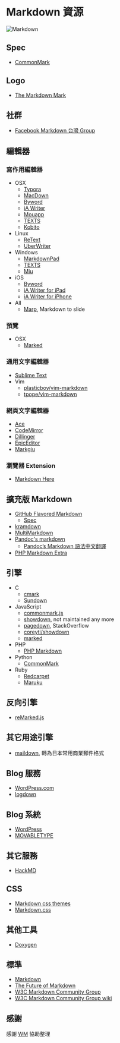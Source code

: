 # Markdown 資源

![Markdown](https://markdown.tw/images/208x128.png)

## Spec

* [CommonMark](http://commonmark.org/)

## Logo

* [The Markdown Mark](http://dcurt.is/the-markdown-mark)

## 社群

* [Facebook Markdown 台灣 Group](https://www.facebook.com/groups/830853873715381/)

## 編輯器

### 寫作用編輯器

* OSX
  * [Typora](http://typora.io/)
  * [MacDown](http://macdown.uranusjr.com/)
  * [Byword](http://bywordapp.com/)
  * [iA Writer](http://www.iawriter.com/mac/)
  * [Mouapp](http://mouapp.com/)
  * [TEXTS](http://www.texts.io/)
  * [Kobito](http://kobito.qiita.com/)
* Linux
  * [ReText](http://sourceforge.net/p/retext/home/ReText/)
  * [UberWriter](http://uberwriter.wolfvollprecht.de/)
* Windows
  * [MarkdownPad](http://markdownpad.com/)
  * [TEXTS](http://www.texts.io/)
  * [Miu](https://miu.0x142857.com)
* iOS
  * [Byword](http://bywordapp.com/)
  * [iA Writer for iPad](http://www.iawriter.com/ipad/)
  * [iA Writer for iPhone](http://www.iawriter.com/iphone/)
* All
  * [Marp](https://yhatt.github.io/marp/), Markdown to slide


### 預覽

* OSX
  * [Marked](https://itunes.apple.com/us/app/marked/id448925439)

### 通用文字編輯器

* [Sublime Text](http://www.sublimetext.com/)
* Vim
  * [plasticboy/vim-markdown](https://github.com/plasticboy/vim-markdown)
  * [tpope/vim-markdown](https://github.com/tpope/vim-markdown)

### 網頁文字編輯器

* [Ace](http://ace.ajax.org/)
* [CodeMirror](http://codemirror.net/)
* [Dillinger](http://dillinger.io/)
* [EpicEditor](http://oscargodson.github.io/EpicEditor/)
* [Markgiu](https://github.com/bianchimro/markgiu)

### 瀏覽器 Extension

* [Markdown Here](https://github.com/adam-p/markdown-here/)

## 擴充版 Markdown

* [GitHub Flavored Markdown](https://help.github.com/articles/github-flavored-markdown)
  * [Spec](https://github.github.com/gfm/)
* [kramdown](http://kramdown.rubyforge.org/quickref.html#headers)
* [MultiMarkdown](http://fletcherpenney.net/multimarkdown/)
* [Pandoc's markdown](http://johnmacfarlane.net/pandoc/README.html#pandocs-markdown)
  * [Pandoc’s Markdown 語法中文翻譯](http://pages.tzengyuxio.me/pandoc/)
* [PHP Markdown Extra](http://michelf.ca/projects/php-markdown/extra/)

## 引擎

* C
  * [cmark](https://github.com/jgm/cmark)
  * [Sundown](https://github.com/vmg/sundown) 
* JavaScript
  * [commonmark.js](https://github.com/jgm/commonmark.js)
  * [showdown](https://github.com/cky/wmd), not maintained any more
  * [pagedown](https://github.com/StackExchange/pagedown), StackOverflow
  * [coreyti/showdown](https://github.com/coreyti/showdown)
  * [marked](https://github.com/chjj/marked)
* PHP
  * [PHP Markdown](http://michelf.ca/projects/php-markdown/)
* Python
  * [CommonMark](https://pypi.python.org/pypi/CommonMark)
* Ruby
  * [Redcarpet](https://github.com/vmg/redcarpet) 
  * [Maruku](https://github.com/bhollis/maruku)

## 反向引擎

* [reMarked.js](https://leeoniya.github.io/reMarked.js/)

## 其它用途引擎

* [maildown](https://anydown.github.io/maildown/), 轉為日本常用商業郵件格式

## Blog 服務

* [WordPress.com](http://wordpress.com/)
* [logdown](http://logdown.com/)

## Blog 系統

* [WordPress](http://wordpress.org/)
* [MOVABLETYPE](http://www.movabletype.org/)

## 其它服務

* [HackMD](https://hackmd.io/)

## CSS

* [Markdown css themes](http://jasonm23.github.io/markdown-css-themes/)
* [Markdown.css](http://mrcoles.com/demo/markdown-css/)

## 其他工具

* [Doxygen](http://www.stack.nl/~dimitri/doxygen/manual/markdown.html)

## 標準

* [Markdown](http://daringfireball.net/projects/markdown/)
* [The Future of Markdown](http://www.codinghorror.com/blog/2012/10/the-future-of-markdown.html)
* [W3C Markdown Community Group](http://www.w3.org/community/markdown/)
* [W3C Markdown Community Group wiki](http://www.w3.org/community/markdown/wiki/Main_Page)

## 感謝

感謝 [WM](http://kidwm.net/) 協助整理
